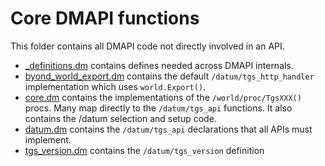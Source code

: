 # Core DMAPI functions

This folder contains all DMAPI code not directly involved in an API.

- [_definitions.dm](./definitions.dm) contains defines needed across DMAPI internals.
- [byond_world_export.dm](./byond_world_export.dm) contains the default `/datum/tgs_http_handler` implementation which uses `world.Export()`.
- [core.dm](./core.dm) contains the implementations of the `/world/proc/TgsXXX()` procs. Many map directly to the `/datum/tgs_api` functions. It also contains the /datum selection and setup code.
- [datum.dm](./datum.dm) contains the `/datum/tgs_api` declarations that all APIs must implement.
- [tgs_version.dm](./tgs_version.dm) contains the `/datum/tgs_version` definition
